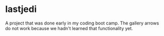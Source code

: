 # lastjedi
A project that was done early in my coding boot camp.  The gallery arrows do not work because we hadn't learned that functionality yet.
